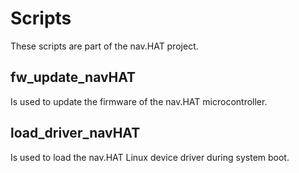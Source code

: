 Scripts
=======

These scripts are part of the nav.HAT project.


fw_update_navHAT
----------------
Is used to update the firmware of the nav.HAT microcontroller.

load_driver_navHAT
------------------
Is used to load the nav.HAT Linux device driver during system boot.
